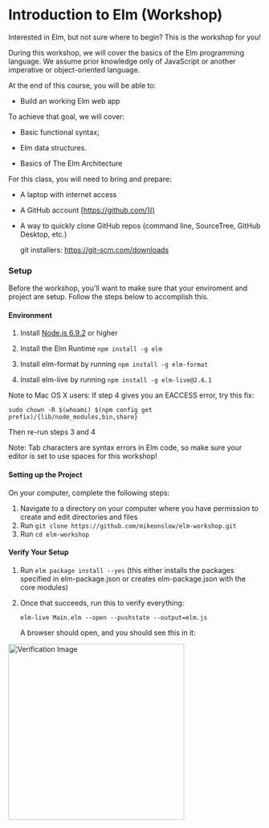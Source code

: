 # Introduction to Elm (Workshop)

Interested in Elm, but not sure where to begin? This is the workshop for you!

During this workshop, we will cover the basics of the Elm programming language. We assume prior knowledge only of JavaScript or another imperative or object-oriented language.

At the end of this course, you will be able to:

-  Build an working Elm web app

To achieve that goal, we will cover:

- Basic functional syntax;

- Elm data structures.

- Basics of The Elm Architecture

For this class, you will need to bring and prepare:

- A laptop with internet access

- A GitHub account [https://github.com/]() 

- A way to quickly clone GitHub repos (command line, SourceTree, GitHub Desktop, etc.)
  
  git installers: https://git-scm.com/downloads

### Setup 

Before the workshop, you'll want to make sure that your enviroment and project are setup. Follow the steps below to accomplish this. 

#### Environment
 
1. Install [Node.js 6.9.2](https://nodejs.org) or higher

2. Install the Elm Runtime `npm install -g elm`

3. Install elm-format by running `npm install -g elm-format`

4. Install elm-live by running `npm install -g elm-live@2.6.1`

Note to Mac OS X users: If step 4 gives you an EACCESS error, try this fix:

`sudo chown -R $(whoami) $(npm config get prefix)/{lib/node_modules,bin,share}`

Then re-run steps 3 and 4

Note: Tab characters are syntax errors in Elm code, so make sure your editor is set to use spaces for this workshop!

#### Setting up the Project
On your computer, complete the following steps:
1. Navigate to a directory on your computer where you have permission to create and edit directories and files
2. Run `git clone https://github.com/mikeonslow/elm-workshop.git`
3. Run `cd elm-workshop`

#### Verify Your Setup
1. Run `elm package install --yes` (this either installs the packages specified in elm-package.json or creates elm-package.json with the core modules)

2. Once that succeeds, run this to verify everything:
   
   `elm-live Main.elm --open --pushstate --output=elm.js`
    
    A browser should open, and you should see this in it:

<img src="https://github.com/mikeonslow/elm-workshop/blob/master/static/verification-success.png" width="350" alt="Verification Image" />

   


